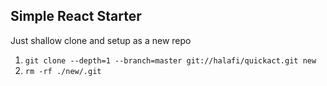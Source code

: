 ## Simple React Starter

Just shallow clone and setup as a new repo

1. `git clone --depth=1 --branch=master git://halafi/quickact.git new`
2. `rm -rf ./new/.git`
